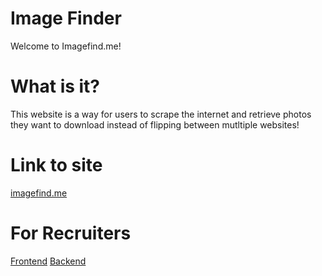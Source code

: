 # Image Finder

Welcome to Imagefind.me!

# What is it?

This website is a way for users to scrape the internet and retrieve photos they want to download instead of flipping between mutltiple websites!

# Link to site

[imagefind.me](https://imagefind.me)

# For Recruiters

[Frontend](https://github.com/Kofi-D-Boateng/imagefinder-frontend)
[Backend](https://github.com/Kofi-D-Boateng/imagefinder-backend)
